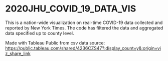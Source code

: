 # 2020JHU_COVID_19_DATA_VIS
This is a nation-wide visualization on real-time COVID-19 data collected and reported by New York Times.
The code has filtered the data and aggregated data specified up to county level.

Made with Tableau Public from csv data source:
https://public.tableau.com/shared/4236CZS47?:display_count=y&:origin=viz_share_link
